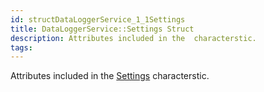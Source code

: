 ```yaml
---
id: structDataLoggerService_1_1Settings
title: DataLoggerService::Settings Struct
description: Attributes included in the  characterstic.
tags:
---
```

Attributes included in the [Settings](structDataLoggerService_1_1Settings) characterstic.





